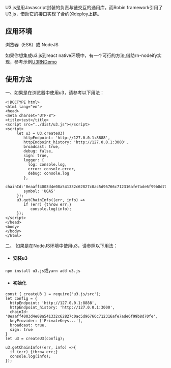 U3.js是用Javascript封装的负责与链交互的通用库。而Robin framework引用了U3.js，借助它的接口实现了合约的deploy上链。

## 应用环境

浏览器（ES6）或 NodeJS

如果你想集成u3.js到react native环境中，有一个可行的方法,借助rn-nodeify实现，参考示例[U3RNDemo](https://github.com/benyasin/U3RNDemo)

## 使用方法

一、如果是在浏览器中使用u3，请参考以下用法：

```
<!DOCTYPE html>
<html lang="en">
<head>
<meta charset="UTF-8">
<title>test</title>
<script src="../dist/u3.js"></script>
<script>        
     let u3 = U3.createU3(
        httpEndpoint: 'http://127.0.0.1:8888', 
        httpEndpoint_history: 'http://127.0.0.1:3000',
        broadcast: true,
        debug: false,
        sign: true,
        logger: {
          log: console.log, 
          error: console.error, 
          debug: console.log 
        },
        chainId:'0eaaff4003d4e08a541332c62827c0ac5d96766c712316afe7ade6f99b8d70fe',
        symbol: 'UGAS'
     });
     u3.getChainInfo((err, info) =>
        if (err) {throw err;}
           console.log(info);
     });
</script>
</head>
<body>
</body>
</html>
```

二、 如果是在NodeJS环境中使用u3，请参照以下用法：

* #### 安装u3

`npm install u3.js`或`yarn add u3.js`

* #### 初始化

```
const { createU3 } = require('u3.js/src');
let config = {
  httpEndpoint: 'http://127.0.0.1:8888',
  httpEndpoint_history: 'http://127.0.0.1:3000',
  chainId: '0eaaff4003d4e08a541332c62827c0ac5d96766c712316afe7ade6f99b8d70fe',
  keyProvider: ['PrivateKeys...'],
  broadcast: true,
  sign: true
}
let u3 = createU3(config);

u3.getChainInfo((err, info) =>{
  if (err) {throw err;}
  console.log(info);
});
```



